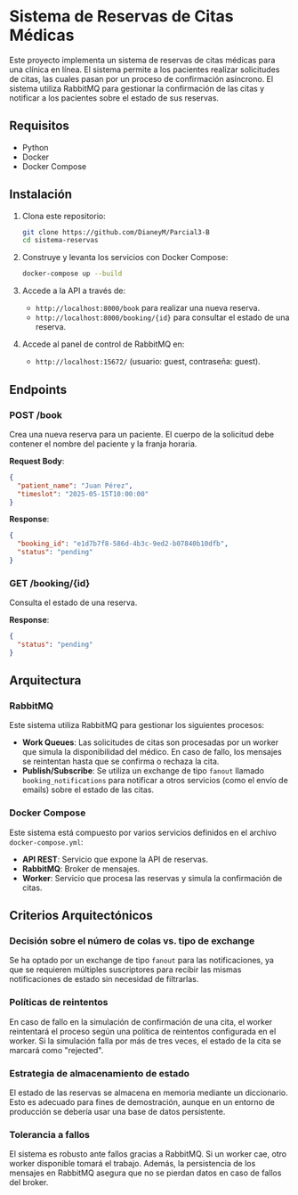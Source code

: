 
# Sistema de Reservas de Citas Médicas

Este proyecto implementa un sistema de reservas de citas médicas para una clínica en línea. El sistema permite a los pacientes realizar solicitudes de citas, las cuales pasan por un proceso de confirmación asíncrono. El sistema utiliza RabbitMQ para gestionar la confirmación de las citas y notificar a los pacientes sobre el estado de sus reservas.

## Requisitos

- Python 
- Docker
- Docker Compose

## Instalación

1. Clona este repositorio:
    ```bash
    git clone https://github.com/DianeyM/Parcial3-B
    cd sistema-reservas
    ```

2. Construye y levanta los servicios con Docker Compose:
    ```bash
    docker-compose up --build
    ```

3. Accede a la API a través de:
    - `http://localhost:8000/book` para realizar una nueva reserva.
    - `http://localhost:8000/booking/{id}` para consultar el estado de una reserva.

4. Accede al panel de control de RabbitMQ en:
    - `http://localhost:15672/` (usuario: guest, contraseña: guest).

## Endpoints

### POST /book

Crea una nueva reserva para un paciente. El cuerpo de la solicitud debe contener el nombre del paciente y la franja horaria.

**Request Body**:
```json
{
  "patient_name": "Juan Pérez",
  "timeslot": "2025-05-15T10:00:00"
}
```

**Response**:
```json
{
  "booking_id": "e1d7b7f8-586d-4b3c-9ed2-b07840b10dfb",
  "status": "pending"
}
```

### GET /booking/{id}

Consulta el estado de una reserva.

**Response**:
```json
{
  "status": "pending"
}
```

## Arquitectura

### RabbitMQ

Este sistema utiliza RabbitMQ para gestionar los siguientes procesos:

- **Work Queues**: Las solicitudes de citas son procesadas por un worker que simula la disponibilidad del médico. En caso de fallo, los mensajes se reintentan hasta que se confirma o rechaza la cita.
- **Publish/Subscribe**: Se utiliza un exchange de tipo `fanout` llamado `booking_notifications` para notificar a otros servicios (como el envío de emails) sobre el estado de las citas.

### Docker Compose

Este sistema está compuesto por varios servicios definidos en el archivo `docker-compose.yml`:

- **API REST**: Servicio que expone la API de reservas.
- **RabbitMQ**: Broker de mensajes.
- **Worker**: Servicio que procesa las reservas y simula la confirmación de citas.

## Criterios Arquitectónicos

### Decisión sobre el número de colas vs. tipo de exchange

Se ha optado por un exchange de tipo `fanout` para las notificaciones, ya que se requieren múltiples suscriptores para recibir las mismas notificaciones de estado sin necesidad de filtrarlas.

### Políticas de reintentos

En caso de fallo en la simulación de confirmación de una cita, el worker reintentará el proceso según una política de reintentos configurada en el worker. Si la simulación falla por más de tres veces, el estado de la cita se marcará como "rejected".

### Estrategia de almacenamiento de estado

El estado de las reservas se almacena en memoria mediante un diccionario. Esto es adecuado para fines de demostración, aunque en un entorno de producción se debería usar una base de datos persistente.

### Tolerancia a fallos

El sistema es robusto ante fallos gracias a RabbitMQ. Si un worker cae, otro worker disponible tomará el trabajo. Además, la persistencia de los mensajes en RabbitMQ asegura que no se pierdan datos en caso de fallos del broker.


